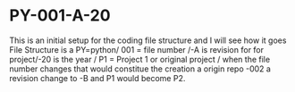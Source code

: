 # PY-001-A-20
This is an initial setup for the coding file structure and I will see how it goes
File Structure is a PY=python/ 001 = file number /-A is revision for for project/-20 is the year / P1 = Project 1 or original project / when the file number changes that would constitue the creation a origin repo -002 a revision change to -B and P1 would become P2. 

